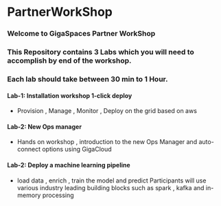 # PartnerWorkShop

### Welcome to GigaSpaces Partner WorkShop

### This Repository contains 3 Labs which you will need to accomplish by end of the workshop.
### Each lab should take between 30 min to 1 Hour.

#### Lab-1: Installation workshop 1-click deploy
* Provision , Manage , Monitor , Deploy on the grid based on aws

#### Lab-2: New Ops manager

* Hands on workshop , introduction to the new Ops Manager and auto-connect options using GigaCloud

#### Lab-2: Deploy a machine learning pipeline
* load data , enrich , train the model and predict Participants will use various industry leading building blocks such as spark , kafka and in-memory processing